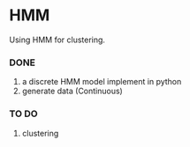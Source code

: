 # HMM

Using HMM for clustering.
### DONE
1. a discrete HMM model implement in python
2. generate data (Continuous)
### TO DO
1. clustering
